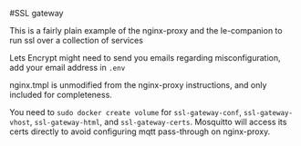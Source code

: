 #SSL gateway

This is a fairly plain example of the nginx-proxy and the le-companion to run ssl over a collection of services

Lets Encrypt might need to send you emails regarding misconfiguration, add your email address in `.env`

nginx.tmpl is unmodified from the nginx-proxy instructions, and only included for completeness.

You need to `sudo docker create volume` for `ssl-gateway-conf`, `ssl-gateway-vhost`, `ssl-gateway-html`, and `ssl-gateway-certs`.
Mosquitto will access its certs directly to avoid configuring mqtt pass-through on nginx-proxy.
